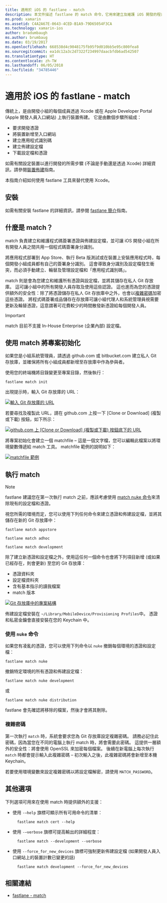 ```yaml
---
title: 適用於 iOS 的 fastlane - match
description: 本文件描述 fastlane 的 match 命令，它用來建立及維護 iOS 開發的程式碼簽署憑證和佈建設定檔。
ms.prod: xamarin
ms.assetid: C4A2A67E-0643-4CED-B1A9-79D65054F3CA
ms.technology: xamarin-ios
author: bradumbaugh
ms.author: brumbaug
ms.date: 03/19/2017
ms.openlocfilehash: 668538d4c9048175fb95f9d010bb5e95c800fea8
ms.sourcegitcommit: ea1dc12a3c2d7322f234997daacbfdb6ad542507
ms.translationtype: HT
ms.contentlocale: zh-TW
ms.lasthandoff: 06/05/2018
ms.locfileid: "34785446"
---
```

# <a name="fastlane-for-ios---match"></a>適用於 iOS 的 fastlane - match

傳統上，是由開發小組的每個成員透過 Xcode 或在 Apple Developer Portal (Apple 開發人員入口網站) 上執行裝置佈建。 它是由數個步驟所組成：

- 要求開發憑證
- 將裝置新增至入口網站
- 建立應用程式識別碼
- 建立佈建設定檔
- 下載設定檔和憑證

如需有關設定裝置以進行開發的所需步驟 (不論是手動還是透過 Xcode) 詳細資訊，請參閱[裝置佈建](~/ios/get-started/installation/device-provisioning/index.md)指南。

本指南介紹如何使用 fastlane 工具來替代使用 Xcode。

## <a name="installation"></a>安裝

如需有關安裝 fastlane 的詳細資訊，請參閱 [fastlane 簡介](~/ios/deploy-test/provisioning/fastlane/index.md#Installation)指南。

<a name="whatismatch" />

## <a name="what-is-match"></a>什麼是 match？

match 負責建立和維護程式碼簽署憑證與佈建設定檔，並可讓 iOS 開發小組在所有開發人員之間共用一個程式碼簽署身分識別。

將應用程式部署到 App Store、執行 Beta 版測試或在裝置上安裝應用程式時，每個開發小組成員都有自己的簽署身分識別。 這會導致身分識別及設定檔發生衝突，而必須手動建立、輪替及管理設定檔和「應用程式識別碼」。

match 則是會為您建立和維護所有憑證與設定檔，並將其儲存在私人 Git 存放庫。 這可讓小組中的所有開發人員存取及使用這些認證。 這也進而為您的憑證提供額外的安全性：除了將憑證儲存在私人 Git 存放庫中之外，也會以[複雜密碼](#passphrase)加密這些憑證。 將程式碼簽署成品儲存在存放庫可讓小組代理人和系統管理員視需要更新及輪替憑證，這意謂著可花費較少的時間散發新憑證給每個開發人員。

> [!IMPORTANT]
> match 目前不支援 In-House Enterprise (企業內部) 設定檔。

<a name="initializing" />

## <a name="initializing-your-project-with-match"></a>使用 match 將專案初始化

如果您是小組系統管理員，請透過 github.com 或 bitbucket.com 建立私人 Git 存放庫，並確保將所有小組成員都新增至存放庫中作為參與者。

使用您的終端機將目錄變更至專案目錄，然後執行：

    fastlane match init

出現提示時，輸入 Git 存放庫的 URL：

 [![](match-images/fastlane-image7.png "輸入 Git 存放庫的 URL")](match-images/fastlane-image7.png#lightbox)

若要尋找及複製此 URL，請在 github.com 上按一下 [Clone or Download] \(複製或下載\) 按鈕，如下所示：

[![](match-images/fastlane-image6.png "github.com 上 [Clone or Download] \(複製或下載\) 按鈕底下的 URL")](match-images/fastlane-image6.png#lightbox)

將專案初始化會建立一個 matchfile – 這是一個文字檔，您可以編輯此檔案以將環境變數傳遞給 match 工具。 matchfile 範例的說明如下：

[![](match-images/fastlane-image8.png "matchfile 範例")](match-images/fastlane-image8.png#lightbox)

<a name="running" />

## <a name="running-match"></a>執行 match

> [!NOTE]
> fastlane 建議您在第一次執行 match 之前，應該考慮使用 [match nuke 命令](#using)來清除現有的設定檔和憑證。

視您所需的環境而定，您可以使用下列任何命令來建立憑證和佈建設定檔，並將其儲存在新的 Git 存放庫中：

    fastlane match appstore

    fastlane match adhoc

    fastlane match development

除了建立新憑證和設定檔之外，使用這任何一個命令也會將下列項目新增 (或如果已經存在，則會更新) 至您的 Git 存放庫：

- 憑證資料夾
- 設定檔資料夾
- 含有基本指示的讀我檔案
- match 版本

[![](match-images/fastlane-image9.png "Git 存放庫中的專案結構")](match-images/fastlane-image9.png#lightbox)

佈建設定檔安裝在 `~/Library/MobileDevice/Provisioning Profiles`中。 憑證和私密金鑰會直接安裝在您的 Keychain 中。

<a name="using" />

### <a name="using-the-nuke-command"></a>使用 `nuke` 命令

如果您有凌亂的憑證，您可以使用下列命令以 `nuke` 撤銷每個環境的憑證和設定檔：

    fastlane match nuke

撤銷特定環境的所有憑證和佈建設定檔：

    fastlane match nuke development

 或

    fastlane match nuke distribution

fastlane 會先確認將移除的檔案，然後才會將其刪除。

<a name="passphrase" />

### <a name="passphrase"></a>複雜密碼

第一次執行 `match` 時，系統會要求您為 Git 存放庫設定複雜密碼。 請務必記住此密碼，因為當您在不同的電腦上執行 match 時，將會需要此密碼。 這提供一層額外的安全性：將會使用 OpenSSL 來加密每個檔案。 後續在新電腦上每次執行 `match` 時都會提示輸入此複雜密碼 – 初次輸入之後，此複雜密碼將會新增至本機 Keychain。

若要使用環境變數來設定複雜密碼以將設定檔解密，請使用 `MATCH_PASSWORD`。

<a name="options" />

## <a name="additional-options"></a>其他選項

下列選項可用來在使用 match 時提供額外的支援：

- 使用 `-–help` 旗標可顯示所有可用命令的清單：

        fastlane match cert --help

- 使用 `-–verbose` 旗標可提高輸出的詳細程度：

        fastlane match --development --verbose

- 使用 `--force_for_new_devices` 旗標可強制更新佈建設定檔 (如果開發人員入口網站上的裝置計數已變更的話)

        fastlane match development --force_for_new_devices

## <a name="related-links"></a>相關連結

- [fastlane - match](https://github.com/fastlane/fastlane/blob/master/match/README.md)

